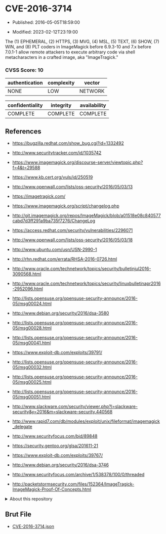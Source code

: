# CVE-2016-3714

- Published: 2016-05-05T18:59:00

- Modified: 2023-02-12T23:19:00

The (1) EPHEMERAL, (2) HTTPS, (3) MVG, (4) MSL, (5) TEXT, (6) SHOW, (7) WIN, and (8) PLT coders in ImageMagick before 6.9.3-10 and 7.x before 7.0.1-1 allow remote attackers to execute arbitrary code via shell metacharacters in a crafted image, aka "ImageTragick."

### CVSS Score: **10**

| authentication | complexity | vector |
| --- | --- | --- |
| NONE | LOW | NETWORK |

| confidentiality | integrity | availability |
| --- | --- | --- |
| COMPLETE | COMPLETE | COMPLETE |

## References

* https://bugzilla.redhat.com/show_bug.cgi?id=1332492

* http://www.securitytracker.com/id/1035742

* https://www.imagemagick.org/discourse-server/viewtopic.php?f=4&t=29588

* https://www.kb.cert.org/vuls/id/250519

* http://www.openwall.com/lists/oss-security/2016/05/03/13

* https://imagetragick.com/

* https://www.imagemagick.org/script/changelog.php

* http://git.imagemagick.org/repos/ImageMagick/blob/a01518e08c840577cabd7d3ff291a9ba735f7276/ChangeLog

* https://access.redhat.com/security/vulnerabilities/2296071

* http://www.openwall.com/lists/oss-security/2016/05/03/18

* http://www.ubuntu.com/usn/USN-2990-1

* http://rhn.redhat.com/errata/RHSA-2016-0726.html

* http://www.oracle.com/technetwork/topics/security/bulletinjul2016-3090568.html

* http://www.oracle.com/technetwork/topics/security/linuxbulletinapr2016-2952096.html

* http://lists.opensuse.org/opensuse-security-announce/2016-05/msg00024.html

* http://www.debian.org/security/2016/dsa-3580

* http://lists.opensuse.org/opensuse-security-announce/2016-05/msg00028.html

* http://lists.opensuse.org/opensuse-security-announce/2016-05/msg00041.html

* https://www.exploit-db.com/exploits/39791/

* http://lists.opensuse.org/opensuse-security-announce/2016-05/msg00032.html

* http://lists.opensuse.org/opensuse-security-announce/2016-05/msg00025.html

* http://lists.opensuse.org/opensuse-security-announce/2016-05/msg00051.html

* http://www.slackware.com/security/viewer.php?l=slackware-security&y=2016&m=slackware-security.440568

* http://www.rapid7.com/db/modules/exploit/unix/fileformat/imagemagick_delegate

* http://www.securityfocus.com/bid/89848

* https://security.gentoo.org/glsa/201611-21

* https://www.exploit-db.com/exploits/39767/

* http://www.debian.org/security/2016/dsa-3746

* http://www.securityfocus.com/archive/1/538378/100/0/threaded

* http://packetstormsecurity.com/files/152364/ImageTragick-ImageMagick-Proof-Of-Concepts.html

<details>
<summary>About this repository</summary> 

  This repository is part of the project [Live Hack CVE](https://github.com/Live-Hack-CVE). Main website can be found [www.live-hack.org](https://www.live-hack.org) 
  
  Made by [Sn0wAlice](https://github.com/Sn0wAlice) for the people that care about security and need to have a feed of the latest CVEs. Hope you enjoy it, don't forget to star the repo and follow me on [Twitter](https://twitter.com/Sn0wAlice) and [Github](https://github.com/Sn0wAlice). And that is my [personnal website](https://www.alice-snow.me/)

  - [Home Page](https://github.com/Live-Hack-CVE)
  - [Framework](https://github.com/Live-Hack-CVE/cve-framework)
  - [CVE database](https://github.com/Live-Hack-CVE/full_database)
  - [Changelog](https://github.com/Live-Hack-CVE/Changelog)
</details>

## Brut File

* [CVE-2016-3714.json](https://raw.githubusercontent.com/Live-Hack-CVE/full_database/main/cves/2016/CVE-2016-3714.json)

